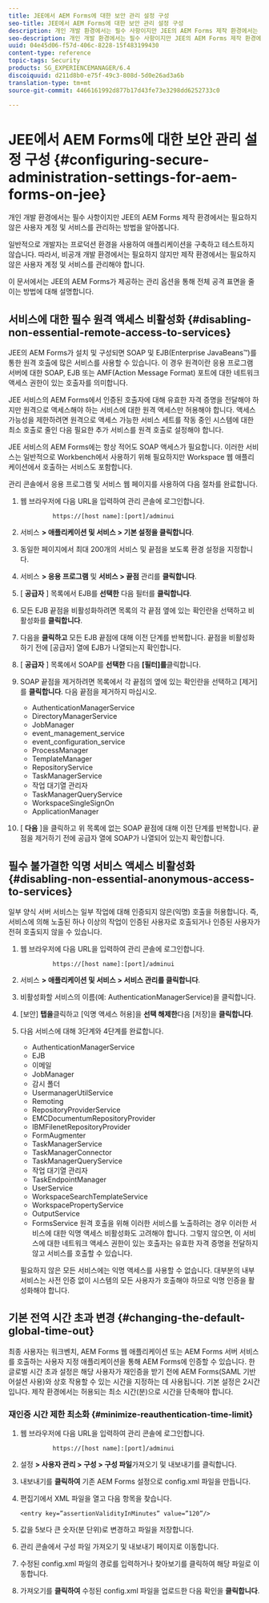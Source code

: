 ```yaml
---
title: JEE에서 AEM Forms에 대한 보안 관리 설정 구성
seo-title: JEE에서 AEM Forms에 대한 보안 관리 설정 구성
description: 개인 개발 환경에서는 필수 사항이지만 JEE의 AEM Forms 제작 환경에서는 필요하지 않은 사용자 계정 및 서비스를 관리하는 방법을 알아봅니다.
seo-description: 개인 개발 환경에서는 필수 사항이지만 JEE의 AEM Forms 제작 환경에서는 필요하지 않은 사용자 계정 및 서비스를 관리하는 방법을 알아봅니다.
uuid: 04e45d06-f57d-406c-8228-15f483199430
content-type: reference
topic-tags: Security
products: SG_EXPERIENCEMANAGER/6.4
discoiquuid: d211d8b0-e75f-49c3-808d-5d0e26ad3a6b
translation-type: tm+mt
source-git-commit: 4466161992d877b17d43fe73e3298dd6252733c0

---
```



# JEE에서 AEM Forms에 대한 보안 관리 설정 구성 {#configuring-secure-administration-settings-for-aem-forms-on-jee}

개인 개발 환경에서는 필수 사항이지만 JEE의 AEM Forms 제작 환경에서는 필요하지 않은 사용자 계정 및 서비스를 관리하는 방법을 알아봅니다.

일반적으로 개발자는 프로덕션 환경을 사용하여 애플리케이션을 구축하고 테스트하지 않습니다. 따라서, 비공개 개발 환경에서는 필요하지 않지만 제작 환경에서는 필요하지 않은 사용자 계정 및 서비스를 관리해야 합니다.

이 문서에서는 JEE의 AEM Forms가 제공하는 관리 옵션을 통해 전체 공격 표면을 줄이는 방법에 대해 설명합니다.

## 서비스에 대한 필수 원격 액세스 비활성화 {#disabling-non-essential-remote-access-to-services}

JEE의 AEM Forms가 설치 및 구성되면 SOAP 및 EJB(Enterprise JavaBeans™)를 통한 원격 호출에 많은 서비스를 사용할 수 있습니다. 이 경우 원격이란 응용 프로그램 서버에 대한 SOAP, EJB 또는 AMF(Action Message Format) 포트에 대한 네트워크 액세스 권한이 있는 호출자를 의미합니다.

JEE 서비스의 AEM Forms에서 인증된 호출자에 대해 유효한 자격 증명을 전달해야 하지만 원격으로 액세스해야 하는 서비스에 대한 원격 액세스만 허용해야 합니다. 액세스 가능성을 제한하려면 원격으로 액세스 가능한 서비스 세트를 작동 중인 시스템에 대한 최소 호출로 줄인 다음 필요한 추가 서비스를 원격 호출로 설정해야 합니다.

JEE 서비스의 AEM Forms에는 항상 적어도 SOAP 액세스가 필요합니다. 이러한 서비스는 일반적으로 Workbench에서 사용하기 위해 필요하지만 Workspace 웹 애플리케이션에서 호출하는 서비스도 포함합니다.

관리 콘솔에서 응용 프로그램 및 서비스 웹 페이지를 사용하여 다음 절차를 완료합니다.

1. 웹 브라우저에 다음 URL을 입력하여 관리 콘솔에 로그인합니다.

   ```as3
            https://[host name]:[port]/adminui
   ```

1. 서비스 **> 애플리케이션 및 서비스 > 기본 설정을 클릭합니다**.
1. 동일한 페이지에서 최대 200개의 서비스 및 끝점을 보도록 환경 설정을 지정합니다.
1. 서비스 **> 응용 프로그램** 및 **서비스 > 끝점** 관리를 **클릭합니다**.
1. [ **공급자** ] 목록에서 EJB를 **선택한** 다음 필터를 **클릭합니다**.
1. 모든 EJB 끝점을 비활성화하려면 목록의 각 끝점 옆에 있는 확인란을 선택하고 비활성화를 **클릭합니다**.
1. 다음을 **클릭하고** 모든 EJB 끝점에 대해 이전 단계를 반복합니다. 끝점을 비활성화하기 전에 [공급자] 열에 EJB가 나열되는지 확인합니다.
1. [ **공급자** ] 목록에서 SOAP를 **선택한** 다음 **[필터]를**&#x200B;클릭합니다.
1. SOAP 끝점을 제거하려면 목록에서 각 끝점의 옆에 있는 확인란을 선택하고 [제거]를 **클릭합니다**. 다음 끝점을 제거하지 마십시오.

   * AuthenticationManagerService
   * DirectoryManagerService
   * JobManager
   * event_management_service
   * event_configuration_service
   * ProcessManager
   * TemplateManager
   * RepositoryService
   * TaskManagerService
   * 작업 대기열 관리자
   * TaskManagerQueryService
   * WorkspaceSingleSignOn
   * ApplicationManager

1. [ **다음** ]을 클릭하고 위 목록에 없는 SOAP 끝점에 대해 이전 단계를 반복합니다. 끝점을 제거하기 전에 공급자 열에 SOAP가 나열되어 있는지 확인합니다.

## 필수 불가결한 익명 서비스 액세스 비활성화 {#disabling-non-essential-anonymous-access-to-services}

일부 양식 서버 서비스는 일부 작업에 대해 인증되지 않은(익명) 호출을 허용합니다. 즉, 서비스에 의해 노출된 하나 이상의 작업이 인증된 사용자로 호출되거나 인증된 사용자가 전혀 호출되지 않을 수 있습니다.

1. 웹 브라우저에 다음 URL을 입력하여 관리 콘솔에 로그인합니다.

   ```as3
            https://[host name]:[port]/adminui
   ```

1. 서비스 **> 애플리케이션 및 서비스 > 서비스 관리를 클릭합니다**.
1. 비활성화할 서비스의 이름(예: AuthenticationManagerService)을 클릭합니다.
1. [보안] **탭을**&#x200B;클릭하고 [익명 액세스 허용]을 **선택 해제한**&#x200B;다음 [저장]을 **클릭합니다**.
1. 다음 서비스에 대해 3단계와 4단계를 완료합니다.

   * AuthenticationManagerService
   * EJB
   * 이메일
   * JobManager
   * 감시 폴더
   * UsermanagerUtilService
   * Remoting
   * RepositoryProviderService
   * EMCDocumentumRepositoryProvider
   * IBMFilenetRepositoryProvider
   * FormAugmenter
   * TaskManagerService
   * TaskManagerConnector
   * TaskManagerQueryService
   * 작업 대기열 관리자
   * TaskEndpointManager
   * UserService
   * WorkspaceSearchTemplateService
   * WorkspacePropertyService
   * OutputService
   * FormsService
   원격 호출을 위해 이러한 서비스를 노출하려는 경우 이러한 서비스에 대한 익명 액세스 비활성화도 고려해야 합니다. 그렇지 않으면, 이 서비스에 대한 네트워크 액세스 권한이 있는 호출자는 유효한 자격 증명을 전달하지 않고 서비스를 호출할 수 있습니다.

   필요하지 않은 모든 서비스에는 익명 액세스를 사용할 수 없습니다. 대부분의 내부 서비스는 사전 인증 없이 시스템의 모든 사용자가 호출해야 하므로 익명 인증을 활성화해야 합니다.

## 기본 전역 시간 초과 변경 {#changing-the-default-global-time-out}

최종 사용자는 워크벤치, AEM Forms 웹 애플리케이션 또는 AEM Forms 서버 서비스를 호출하는 사용자 지정 애플리케이션을 통해 AEM Forms에 인증할 수 있습니다. 한 글로벌 시간 초과 설정은 해당 사용자가 재인증을 받기 전에 AEM Forms(SAML 기반 어설션 사용)와 상호 작용할 수 있는 시간을 지정하는 데 사용됩니다. 기본 설정은 2시간입니다. 제작 환경에서는 허용되는 최소 시간(분)으로 시간을 단축해야 합니다.

### 재인증 시간 제한 최소화 {#minimize-reauthentication-time-limit}

1. 웹 브라우저에 다음 URL을 입력하여 관리 콘솔에 로그인합니다.

   ```as3
            https://[host name]:[port]/adminui
   ```

1. 설정 **> 사용자 관리 > 구성 > 구성 파일**&#x200B;가져오기 및 내보내기를 클릭합니다.
1. 내보내기를 **클릭하여** 기존 AEM Forms 설정으로 config.xml 파일을 만듭니다.
1. 편집기에서 XML 파일을 열고 다음 항목을 찾습니다.

   `<entry key=”assertionValidityInMinutes” value=”120”/>`

1. 값을 5보다 큰 숫자(분 단위)로 변경하고 파일을 저장합니다.
1. 관리 콘솔에서 구성 파일 가져오기 및 내보내기 페이지로 이동합니다.
1. 수정된 config.xml 파일의 경로를 입력하거나 찾아보기를 클릭하여 해당 파일로 이동합니다.
1. 가져오기를 **클릭하여** 수정된 config.xml 파일을 업로드한 다음 확인을 **클릭합니다**.


